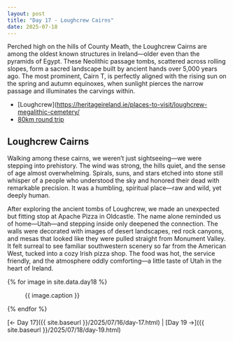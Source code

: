 ```yaml
---
layout: post
title: "Day 17 - Loughcrew Cairns"
date: 2025-07-18
---
```


Perched high on the hills of County Meath, the Loughcrew Cairns are among the oldest known structures in Ireland—older even than the pyramids of Egypt. These Neolithic passage tombs, scattered across rolling slopes, form a sacred landscape built by ancient hands over 5,000 years ago. The most prominent, Cairn T, is perfectly aligned with the rising sun on the spring and autumn equinoxes, when sunlight pierces the narrow passage and illuminates the carvings within.

- [Loughcrew](https://heritageireland.ie/places-to-visit/loughcrew-megalithic-cemetery/
- [80km round trip](https://www.google.com/maps/dir/Weir's+Bar+%26+Restaurant,+Multy,+Mullingar,+Co.+Westmeath,+N91+T9WY/Loughcrew+Cairns,+Loughcrew+Cairns,+Corstown,+Oldcastle,+County+Meath/Apache+Pizza+Mullingar,+Blackhall+Street,+Mullingar,+County+Westmeath/Weir's+Bar+%26+Restaurant,+Rathganny,+Mullingar,+County+Westmeath/@53.6337225,-7.4162518,26892m/data=!3m3!1e3!4b1!5s0x485dc01cf217001b:0xc8848b93944e1427!4m26!4m25!1m5!1m1!1s0x485dc269aa52fa1b:0xf847b3467fe9ee47!2m2!1d-7.3907611!2d53.6246435!1m5!1m1!1s0x485dfb01c8794f6b:0xfe22fe2ced7c3032!2m2!1d-7.112123!2d53.744576!1m5!1m1!1s0x485dc01cfadb982d:0x12a48875758d7727!2m2!1d-7.3427946!2d53.5246423!1m5!1m1!1s0x485dc269aa52fa1b:0xf847b3467fe9ee47!2m2!1d-7.3907611!2d53.6246435!3e0?entry=ttu&g_ep=EgoyMDI1MDcxNi4wIKXMDSoASAFQAw%3D%3D)

## Loughcrew Cairns  
Walking among these cairns, we weren’t just sightseeing—we were stepping into prehistory. The wind was strong, the hills quiet, and the sense of age almost overwhelming. Spirals, suns, and stars etched into stone still whisper of a people who understood the sky and honored their dead with remarkable precision. It was a humbling, spiritual place—raw and wild, yet deeply human.

After exploring the ancient tombs of Loughcrew, we made an unexpected but fitting stop at Apache Pizza in Oldcastle. The name alone reminded us of home—Utah—and stepping inside only deepened the connection. The walls were decorated with images of desert landscapes, red rock canyons, and mesas that looked like they were pulled straight from Monument Valley. It felt surreal to see familiar southwestern scenery so far from the American West, tucked into a cozy Irish pizza shop. The food was hot, the service friendly, and the atmosphere oddly comforting—a little taste of Utah in the heart of Ireland.

{% for image in site.data.day18 %}
<figure>
  <img src="{{ site.baseurl }}{{ image.src }}" alt="">
  <figcaption>{{ image.caption }}</figcaption>
</figure>
{% endfor %}

[← Day 17]({{ site.baseurl }}/2025/07/16/day-17.html) | [Day 19 →]({{ site.baseurl }}/2025/07/18/day-19.html)
